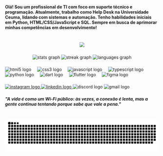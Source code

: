 <h4 align="left">Olá! Sou um profissional de TI com foco em suporte técnico e programação. Atualmente, trabalho como Help Desk na Universidade Ceuma, lidando com sistemas e automação. Tenho habilidades iniciais em Python, HTML/CSS/JavaScript e SQL. Sempre em busca de aprimorar minhas competências em desenvolvimento!</h4>

###

<br clear="both">

<div align="center">
  <img src="https://profile-counter.glitch.me/Joaofreitas18/count.svg?"  />
</div>

###

<div align="center">
  <img src="https://github-readme-stats.vercel.app/api?username=Joaofreitas18&hide_title=false&hide_rank=false&show_icons=true&include_all_commits=true&count_private=true&disable_animations=false&theme=dracula&locale=en&hide_border=false" height="150" alt="stats graph"  />
  <img src="https://streak-stats.demolab.com?user=Joaofreitas18&locale=en&mode=daily&theme=dracula&hide_border=false&border_radius=5" height="150" alt="streak graph"  />
  <img src="https://github-readme-stats.vercel.app/api/top-langs?username=Joaofreitas18&locale=en&hide_title=false&layout=compact&card_width=320&langs_count=5&theme=dark&hide_border=false" height="145" alt="languages graph"  />
</div>

###

<div align="left">
  <img src="https://cdn.jsdelivr.net/gh/devicons/devicon/icons/html5/html5-original.svg" height="30" alt="html5 logo"  />
  <img width="12" />
  <img src="https://cdn.jsdelivr.net/gh/devicons/devicon/icons/css3/css3-original.svg" height="30" alt="css3 logo"  />
  <img width="12" />
  <img src="https://cdn.jsdelivr.net/gh/devicons/devicon/icons/javascript/javascript-original.svg" height="30" alt="javascript logo"  />
  <img width="12" />
  <img src="https://cdn.jsdelivr.net/gh/devicons/devicon/icons/typescript/typescript-original.svg" height="30" alt="typescript logo"  />
  <img width="12" />
  <img src="https://cdn.jsdelivr.net/gh/devicons/devicon/icons/python/python-original.svg" height="30" alt="python logo"  />
  <img width="12" />
  <img src="https://skillicons.dev/icons?i=dart" height="30" alt="dart logo"  />
  <img width="12" />
  <img src="https://skillicons.dev/icons?i=flutter" height="30" alt="flutter logo"  />
  <img width="12" />
  <img src="https://skillicons.dev/icons?i=figma" height="30" alt="figma logo"  />
</div>

###

<div align="left">
  <a href="https://www.instagram.com/jonfreitas_?igsh=MTRkZGVpbDgwZzhhOQ%3D%3D&utm_source=qr" target="_blank">
    <img src="https://img.shields.io/static/v1?message=Instagram&logo=instagram&label=&color=E4405F&logoColor=black&labelColor=&style=for-the-badge" height="35" alt="instagram logo"  />
  </a>
  <a href="https://www.linkedin.com/in/jo%C3%A3o-giacomo-734a9b263?utm_source=share&utm_campaign=share_via&utm_content=profile&utm_medium=ios_app" target="_blank">
    <img src="https://img.shields.io/static/v1?message=LinkedIn&logo=linkedin&label=&color=0077B5&logoColor=black&labelColor=&style=for-the-badge" height="35" alt="linkedin logo"  />
  </a>
  <img src="https://img.shields.io/static/v1?message=Discord&logo=discord&label=&color=7289DA&logoColor=black&labelColor=&style=for-the-badge" height="35" alt="discord logo"  />
  <img src=["https://img.shields.io/static/v1?message=Gmail&logo=gmail&label=&color=D14836&logoColor=black&labelColor=&style=for-the-badge"](https://img.shields.io/badge/Gmail-D14836?style=for-the-badge&logo=gmail&logoColor=white) height="35" alt="gmail logo"  />
</div>

###

<h5 align="left">"A vida é como um Wi-Fi público: às vezes, a conexão é lenta, mas a gente continua tentando porque sabe que vale a pena."</h5>

###

<br clear="both">

<img src="https://raw.githubusercontent.com/Joaofreitas18/Joaofreitas18/output/snake.svg" alt="Snake animation" />

###
